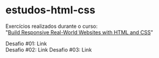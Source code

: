 # estudos-html-css

Exercícios realizados durante o curso:<br>
"<a href="https://www.udemy.com/course/design-and-develop-a-killer-website-with-html5-and-css3/">Build Responsive Real-World Websites with HTML and CSS</a>"

Desafio #01: Link </br>
Desafio #02: Link
Desafio #03: Link


